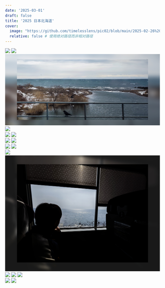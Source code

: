 ```yaml
---
date: '2025-03-01'
draft: false
title: '2025 日本北海道'
cover:
  image: "https://github.com/timelesslens/pic02/blob/main/2025-02-26%20%E6%97%A5%E6%9C%AC%E5%8C%97%E6%B5%B7%E9%81%93/1749295673158.jpg?raw=true" # 您可以使用文章中已有的图片或其他图片
  relative: false # 使用绝对路径而非相对路径
---
```




<!-- 横图（每行两张） -->
<div class="image-grid image-row-2">
  <img src="https://github.com/timelesslens/pic02/blob/main/2025-02-26%20%E6%97%A5%E6%9C%AC%E5%8C%97%E6%B5%B7%E9%81%93/1749295673140.jpg?raw=true">
  <img src="https://github.com/timelesslens/pic02/blob/main/2025-02-26%20%E6%97%A5%E6%9C%AC%E5%8C%97%E6%B5%B7%E9%81%93/1749295673158.jpg?raw=true">
</div>
<div class="image-grid image-row-2">
  <img src="https://github.com/timelesslens/pic02/blob/main/2025-02-26%20%E6%97%A5%E6%9C%AC%E5%8C%97%E6%B5%B7%E9%81%93/1749295673178.jpg?raw=true">
  <img src="https://github.com/timelesslens/pic02/blob/main/2025-02-26%20%E6%97%A5%E6%9C%AC%E5%8C%97%E6%B5%B7%E9%81%93/1749295673193.jpg?raw=true">
</div>
<div class="image-grid image-row-2">
  <img src="https://github.com/timelesslens/pic02/blob/main/2025-02-26%20%E6%97%A5%E6%9C%AC%E5%8C%97%E6%B5%B7%E9%81%93/1749295673210.jpg?raw=true">
  <img src="https://github.com/timelesslens/pic02/blob/main/2025-02-26%20%E6%97%A5%E6%9C%AC%E5%8C%97%E6%B5%B7%E9%81%93/1749295673226.jpg?raw=true">
</div>
<div class="image-grid image-row-2">
  <img src="https://github.com/timelesslens/pic02/blob/main/2025-02-26%20%E6%97%A5%E6%9C%AC%E5%8C%97%E6%B5%B7%E9%81%93/1749295673252.jpg?raw=true">
  <img src="https://github.com/timelesslens/pic02/blob/main/2025-02-26%20%E6%97%A5%E6%9C%AC%E5%8C%97%E6%B5%B7%E9%81%93/1749295673270.jpg?raw=true">
</div>
<div class="image-grid image-row-2">
  <img src="https://github.com/timelesslens/pic02/blob/main/2025-02-26%20%E6%97%A5%E6%9C%AC%E5%8C%97%E6%B5%B7%E9%81%93/1749295673290.jpg?raw=true">
  <img src="https://github.com/timelesslens/pic02/blob/main/2025-02-26%20%E6%97%A5%E6%9C%AC%E5%8C%97%E6%B5%B7%E9%81%93/1749295673310.jpg?raw=true">
</div>
<div class="image-grid image-row-2">
  <img src="https://github.com/timelesslens/pic02/blob/main/2025-02-26%20%E6%97%A5%E6%9C%AC%E5%8C%97%E6%B5%B7%E9%81%93/1749295673334.jpg?raw=true">
  <img src="https://github.com/timelesslens/pic02/blob/main/2025-02-26%20%E6%97%A5%E6%9C%AC%E5%8C%97%E6%B5%B7%E9%81%93/1749295673356.jpg?raw=true">
</div>

<!-- 竖图（每张一行） -->
<div class="image-grid image-row-3">
  <img src="https://github.com/timelesslens/pic02/blob/main/2025-02-26%20%E6%97%A5%E6%9C%AC%E5%8C%97%E6%B5%B7%E9%81%93/1749295673096.jpg?raw=true">
    <img src="https://github.com/timelesslens/pic02/blob/main/2025-02-26%20%E6%97%A5%E6%9C%AC%E5%8C%97%E6%B5%B7%E9%81%93/1749295673116.jpg?raw=true">
      <img src="https://github.com/timelesslens/pic02/blob/main/2025-02-26%20%E6%97%A5%E6%9C%AC%E5%8C%97%E6%B5%B7%E9%81%93/1749295673376.jpg?raw=true">
</div>

<div class="image-grid image-row-3">
  <img src="https://github.com/timelesslens/pic02/blob/main/2025-02-26%20%E6%97%A5%E6%9C%AC%E5%8C%97%E6%B5%B7%E9%81%93/1749295673398.jpg?raw=true">
    <img src="https://github.com/timelesslens/pic02/blob/main/2025-02-26%20%E6%97%A5%E6%9C%AC%E5%8C%97%E6%B5%B7%E9%81%93/1749295673242.jpg?raw=true">
</div>

